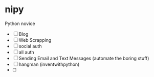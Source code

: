 # nipy
Python novice

- [ ] Blog 
- [ ] Web Scrapping
- [ ] social auth
- [ ] all auth
- [ ] Sending Email and Text Messages (automate the boring stuff)
- [ ] hangman (inventwithpython)
- [ ] 